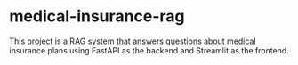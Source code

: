 # medical-insurance-rag
This project is a RAG system that answers questions about medical insurance plans using FastAPI as the backend and Streamlit as the frontend. 
